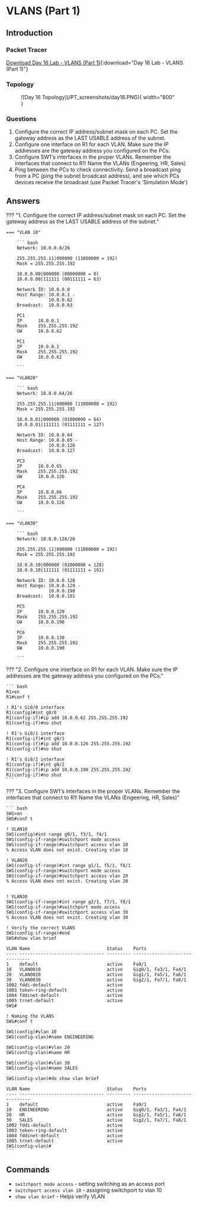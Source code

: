 # VLANS (Part 1)

## Introduction

### Packet Tracer

[Download Day 16 Lab - VLANS (Part 1)](/JITL/Day%2016%20Lab%20-%20VLANs%20(Part%201).pkt){:download="Day 16 Lab - VLANS (Part 1)"}

### Topology

<figure markdown>
  ![Day 16 Topology](/PT_screenshots/day16.PNG){ width="800" }
  <figcaption></figcaption>
</figure>

### Questions

1. Configure the correct IP address/subnet mask on each PC. Set the gateway address as the LAST USABLE address of the subnet.
2. Configure one interface on R1 for each VLAN. Make sure the IP addresses are the gateway address you configured on the PCs.
3. Configure SW1's interfaces in the proper VLANs. Remember the interfaces that connect to R1! Name the VLANs (Engeering, HR, Sales)
4. Ping between the PCs to check connectivity. Send a broadcast ping from a PC (ping the subnet broadcast address), and see which PCs devices receive the broadcast (use Packet Tracer's 'Simulation Mode')

## Answers

??? "1. Configure the correct IP address/subnet mask on each PC. Set the gateway address as the LAST USABLE address of the subnet."

    === "VLAN 10"
        
        ``` bash
        Network: 10.0.0.0/26

        255.255.255.11|000000 (11000000 = 192)
        Mask = 255.255.255.192

        10.0.0.00|000000 (00000000 = 0)
        10.0.0.00|111111 (00111111 = 63)

        Network ID: 10.0.0.0
        Host Range: 10.0.0.1 - 
                    10.0.0.62
        Broadcast:  10.0.0.63

        PC1
        IP      10.0.0.1
        Mask    255.255.255.192   
        GW      10.0.0.62

        PC1
        IP      10.0.0.2
        Mask    255.255.255.192   
        GW      10.0.0.62

        ```

    === "VLAN20"
        
        ``` bash
        Network: 10.0.0.64/26

        255.255.255.11|000000 (11000000 = 192)
        Mask = 255.255.255.192

        10.0.0.01|000000 (01000000 = 64)
        10.0.0.01|111111 (01111111 = 127)

        Network ID: 10.0.0.64
        Host Range: 10.0.0.65 - 
                    10.0.0.126
        Broadcast:  10.0.0.127

        PC3
        IP      10.0.0.65
        Mask    255.255.255.192   
        GW      10.0.0.126

        PC4
        IP      10.0.0.66
        Mask    255.255.255.192   
        GW      10.0.0.126

        ```

    === "VLAN30"
        
        ``` bash
        Network: 10.0.0.128/26

        255.255.255.11|000000 (11000000 = 192)
        Mask = 255.255.255.192

        10.0.0.10|000000 (01000000 = 128)
        10.0.0.10|111111 (01111111 = 191)

        Network ID: 10.0.0.128
        Host Range: 10.0.0.129 - 
                    10.0.0.190
        Broadcast:  10.0.0.191

        PC5
        IP      10.0.0.129
        Mask    255.255.255.192   
        GW      10.0.0.190

        PC6
        IP      10.0.0.130
        Mask    255.255.255.192   
        GW      10.0.0.190

        ```

??? "2. Configure one interface on R1 for each VLAN. Make sure the IP addresses are the gateway address you configured on the PCs."

    ``` bash 
    R1>en
    R1#conf t
    
    ! R1's Gi0/0 interface 
    R1(config)#int g0/0
    R1(config-if)#ip add 10.0.0.62 255.255.255.192
    R1(config-if)#no shut

    ! R1's Gi0/1 interface 
    R1(config-if)#int g0/1
    R1(config-if)#ip add 10.0.0.126 255.255.255.192
    R1(config-if)#no shut

    ! R1's Gi0/2 interface 
    R1(config-if)#int g0/2
    R1(config-if)#ip add 10.0.0.190 255.255.255.192
    R1(config-if)#no shut
    ```

??? "3. Configure SW1's interfaces in the proper VLANs. Remember the interfaces that connect to R1! Name the VLANs (Engeering, HR, Sales)"

    ``` bash 
    SW1>en
    SW1#conf t

    ! VLAN10
    SW1(config)#int range g0/1, f3/1, f4/1
    SW1(config-if-range)#switchport mode access
    SW1(config-if-range)#switchport access vlan 10
    % Access VLAN does not exist. Creating vlan 10

    ! VLAN20
    SW1(config-if-range)#int range g1/1, f5/1, f6/1
    SW1(config-if-range)#switchport mode access
    SW1(config-if-range)#switchport access vlan 20
    % Access VLAN does not exist. Creating vlan 20


    ! VLAN30
    SW1(config-if-range)#int range g2/1, f7/1, f8/1
    SW1(config-if-range)#switchport mode access 
    SW1(config-if-range)#switchport access vlan 30
    % Access VLAN does not exist. Creating vlan 30

    ! Verify the correct VLANS
    SW1(config-if-range)#end
    SW1#show vlan brief

    VLAN Name                             Status    Ports
    ---- -------------------------------- --------- -------------------------------
    1    default                          active    Fa9/1
    10   VLAN0010                         active    Gig0/1, Fa3/1, Fa4/1
    20   VLAN0020                         active    Gig1/1, Fa5/1, Fa6/1
    30   VLAN0030                         active    Gig2/1, Fa7/1, Fa8/1
    1002 fddi-default                     active    
    1003 token-ring-default               active    
    1004 fddinet-default                  active    
    1005 trnet-default                    active    
    SW1#

    ! Naming the VLANS
    SW1#conf t

    SW1(config)#vlan 10
    SW1(config-vlan)#name ENGINEERING

    SW1(config-vlan)#vlan 20
    SW1(config-vlan)#name HR

    SW1(config-vlan)#vlan 30
    SW1(config-vlan)#name SALES

    SW1(config-vlan)#do show vlan brief

    VLAN Name                             Status    Ports
    ---- -------------------------------- --------- -------------------------------
    1    default                          active    Fa9/1
    10   ENGINEERING                      active    Gig0/1, Fa3/1, Fa4/1
    20   HR                               active    Gig1/1, Fa5/1, Fa6/1
    30   SALES                            active    Gig2/1, Fa7/1, Fa8/1
    1002 fddi-default                     active    
    1003 token-ring-default               active    
    1004 fddinet-default                  active    
    1005 trnet-default                    active    
    SW1(config-vlan)#
    ```

## Commands

* `switchport mode access` - setting switching as an access port
* `switchport access vlan 10` - assigning switchport to vlan 10
* `show vlan brief` - Helps verify VLAN
  